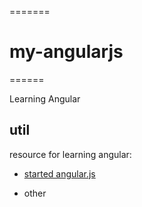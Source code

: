 =======
# my-angularjs
======

Learning Angular

## util

resource for learning angular:
* [started angular.js](https://egghead.io/series/angularjs-app-from-scratch-getting-started?__s=sbzuzidhx9mtgvonqhu6&utm_campaign=learn-how-to-build-an-angularjs-app-from-scratch&utm_medium=email&utm_source=angular-email-course)

* other




